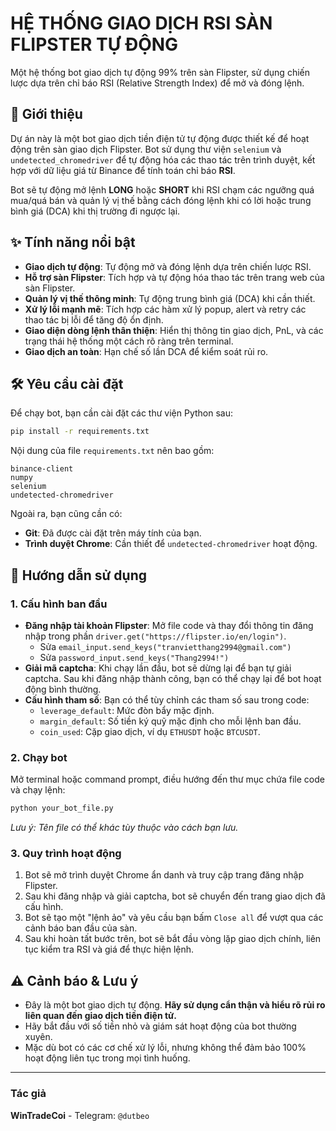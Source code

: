 # HỆ THỐNG GIAO DỊCH RSI SÀN FLIPSTER TỰ ĐỘNG

Một hệ thống bot giao dịch tự động 99% trên sàn Flipster, sử dụng chiến lược dựa trên chỉ báo RSI (Relative Strength Index) để mở và đóng lệnh.

## 🌟 Giới thiệu
Dự án này là một bot giao dịch tiền điện tử tự động được thiết kế để hoạt động trên sàn giao dịch Flipster. Bot sử dụng thư viện `selenium` và `undetected_chromedriver` để tự động hóa các thao tác trên trình duyệt, kết hợp với dữ liệu giá từ Binance để tính toán chỉ báo **RSI**.

Bot sẽ tự động mở lệnh **LONG** hoặc **SHORT** khi RSI chạm các ngưỡng quá mua/quá bán và quản lý vị thế bằng cách đóng lệnh khi có lời hoặc trung bình giá (DCA) khi thị trường đi ngược lại.

## ✨ Tính năng nổi bật
  * **Giao dịch tự động**: Tự động mở và đóng lệnh dựa trên chiến lược RSI.
  * **Hỗ trợ sàn Flipster**: Tích hợp và tự động hóa thao tác trên trang web của sàn Flipster.
  * **Quản lý vị thế thông minh**: Tự động trung bình giá (DCA) khi cần thiết.
  * **Xử lý lỗi mạnh mẽ**: Tích hợp các hàm xử lý popup, alert và retry các thao tác bị lỗi để tăng độ ổn định.
  * **Giao diện dòng lệnh thân thiện**: Hiển thị thông tin giao dịch, PnL, và các trạng thái hệ thống một cách rõ ràng trên terminal.
  * **Giao dịch an toàn**: Hạn chế số lần DCA để kiểm soát rủi ro.

## 🛠️ Yêu cầu cài đặt

Để chạy bot, bạn cần cài đặt các thư viện Python sau:
```bash
pip install -r requirements.txt
```

Nội dung của file `requirements.txt` nên bao gồm:
```
binance-client
numpy
selenium
undetected-chromedriver
```

Ngoài ra, bạn cũng cần có:

  * **Git**: Đã được cài đặt trên máy tính của bạn.
  * **Trình duyệt Chrome**: Cần thiết để `undetected-chromedriver` hoạt động.

## 🚀 Hướng dẫn sử dụng

### 1\. Cấu hình ban đầu

  * **Đăng nhập tài khoản Flipster**: Mở file code và thay đổi thông tin đăng nhập trong phần `driver.get("https://flipster.io/en/login")`.
      * Sửa `email_input.send_keys("tranvietthang2994@gmail.com")`
      * Sửa `password_input.send_keys("Thang2994!")`
  * **Giải mã captcha**: Khi chạy lần đầu, bot sẽ dừng lại để bạn tự giải captcha. Sau khi đăng nhập thành công, bạn có thể chạy lại để bot hoạt động bình thường.
  * **Cấu hình tham số**: Bạn có thể tùy chỉnh các tham số sau trong code:
      * `leverage_default`: Mức đòn bẩy mặc định.
      * `margin_default`: Số tiền ký quỹ mặc định cho mỗi lệnh ban đầu.
      * `coin_used`: Cặp giao dịch, ví dụ `ETHUSDT` hoặc `BTCUSDT`.

### 2\. Chạy bot

Mở terminal hoặc command prompt, điều hướng đến thư mục chứa file code và chạy lệnh:
```bash
python your_bot_file.py
```

*Lưu ý: Tên file có thể khác tùy thuộc vào cách bạn lưu.*

### 3\. Quy trình hoạt động

1.  Bot sẽ mở trình duyệt Chrome ẩn danh và truy cập trang đăng nhập Flipster.
2.  Sau khi đăng nhập và giải captcha, bot sẽ chuyển đến trang giao dịch đã cấu hình.
3.  Bot sẽ tạo một "lệnh ảo" và yêu cầu bạn bấm `Close all` để vượt qua các cảnh báo ban đầu của sàn.
4.  Sau khi hoàn tất bước trên, bot sẽ bắt đầu vòng lặp giao dịch chính, liên tục kiểm tra RSI và giá để thực hiện lệnh.

## ⚠️ Cảnh báo & Lưu ý
  * Đây là một bot giao dịch tự động. **Hãy sử dụng cẩn thận và hiểu rõ rủi ro liên quan đến giao dịch tiền điện tử.**
  * Hãy bắt đầu với số tiền nhỏ và giám sát hoạt động của bot thường xuyên.
  * Mặc dù bot có các cơ chế xử lý lỗi, nhưng không thể đảm bảo 100% hoạt động liên tục trong mọi tình huống.

-----

### Tác giả

**WinTradeCoi** - Telegram: `@dutbeo`
